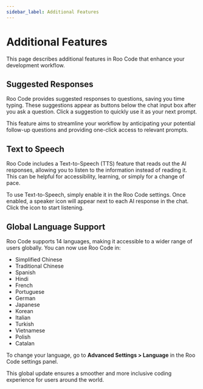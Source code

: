 ```yaml
---
sidebar_label: Additional Features
---
```


# Additional Features

This page describes additional features in Roo Code that enhance your development workflow.

## Suggested Responses

Roo Code provides suggested responses to questions, saving you time typing. These suggestions appear as buttons below the chat input box after you ask a question. Click a suggestion to quickly use it as your next prompt.

This feature aims to streamline your workflow by anticipating your potential follow-up questions and providing one-click access to relevant prompts.

## Text to Speech

Roo Code includes a Text-to-Speech (TTS) feature that reads out the AI responses, allowing you to listen to the information instead of reading it. This can be helpful for accessibility, learning, or simply for a change of pace.

To use Text-to-Speech, simply enable it in the Roo Code settings. Once enabled, a speaker icon will appear next to each AI response in the chat. Click the icon to start listening.

## Global Language Support

Roo Code supports 14 languages, making it accessible to a wider range of users globally. You can now use Roo Code in:

- Simplified Chinese
- Traditional Chinese
- Spanish
- Hindi
- French
- Portuguese
- German
- Japanese
- Korean
- Italian
- Turkish
- Vietnamese
- Polish
- Catalan

To change your language, go to **Advanced Settings > Language** in the Roo Code settings panel.

This global update ensures a smoother and more inclusive coding experience for users around the world.